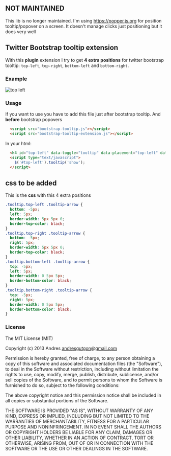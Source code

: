 ## NOT MAINTAINED
This lib is no longer maintained. I'm using https://popper.js.org for position tooltip/popover on a screen. It doesn't manage clicks just positioning but it does very well


## Twitter Bootstrap tooltip extension

With this **plugin** extension I try to get **4 extra positions** for twitter bootstrap tooltip: `top-left`, `top-right`, `bottom-left` and `bottom-right`.

### Example
![top left](https://raw.github.com/andresgutgon/bootstrap-tooltip-extension/master/example/images/example.png)


### Usage
If you want to use you have to add this file just after bootstrap tooltip. And **before** bootstrap popovers

```html
  <script src="bootstrap-tooltip.js"></script>
  <script src="bootstrap-tooltip-extension.js"></script>
```

In your html:
``` html
  <h4 id="top-left" data-toggle="tooltip" data-placement="top-left" data-original-title="Tooltip on top left">Top Left</h4>
  <script type="text/javascript">
    $('#top-left').tooltip('show');
  </script>
```

## css to be added
This is the **css** with this 4 extra positions

``` css
.tooltip.top-left .tooltip-arrow {
  bottom: -5px;
  left: 5px;
  border-width: 5px 5px 0;
  border-top-color: black;
}
.tooltip.top-right .tooltip-arrow {
  bottom: -5px;
  right: 5px;
  border-width: 5px 5px 0;
  border-top-color: black;
}
.tooltip.bottom-left .tooltip-arrow {
  top: -5px;
  left: 5px;
  border-width: 0 5px 5px;
  border-bottom-color: black;
}
.tooltip.bottom-right .tooltip-arrow {
  top: -5px;
  right: 5px;
  border-width: 0 5px 5px;
  border-bottom-color: black;
}
```

### License
The MIT License (MIT)

Copyright (c) 2013 Andres andresgutgon@gmail.com

Permission is hereby granted, free of charge, to any person obtaining a copy of this software and associated documentation files (the "Software"), to deal in the Software without restriction, including without limitation the rights to use, copy, modify, merge, publish, distribute, sublicense, and/or sell copies of the Software, and to permit persons to whom the Software is furnished to do so, subject to the following conditions:

The above copyright notice and this permission notice shall be included in all copies or substantial portions of the Software.

THE SOFTWARE IS PROVIDED "AS IS", WITHOUT WARRANTY OF ANY KIND, EXPRESS OR IMPLIED, INCLUDING BUT NOT LIMITED TO THE WARRANTIES OF MERCHANTABILITY, FITNESS FOR A PARTICULAR PURPOSE AND NONINFRINGEMENT. IN NO EVENT SHALL THE AUTHORS OR COPYRIGHT HOLDERS BE LIABLE FOR ANY CLAIM, DAMAGES OR OTHER LIABILITY, WHETHER IN AN ACTION OF CONTRACT, TORT OR OTHERWISE, ARISING FROM, OUT OF OR IN CONNECTION WITH THE SOFTWARE OR THE USE OR OTHER DEALINGS IN THE SOFTWARE.
